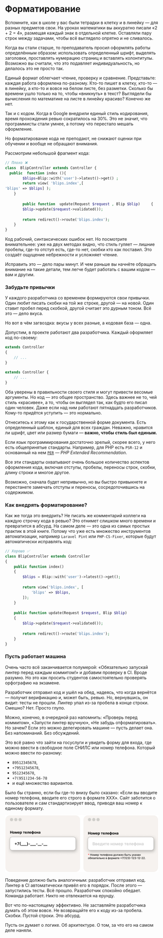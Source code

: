 # Форматирование

Вспомните, как в школе у вас были тетрадки в клетку и в линейку — для разных предметов свои.
На уроках математики вы аккуратно писали «2 + 2 = 4», размещая каждый знак в отдельной клетке.
Оставляли пару строк между задачами, чтобы всё выглядело опрятно и не сливалось.

Когда вы стали старше, то преподаватель просил оформлять работы определённым образом:
использовать определенный шрифт, выделять заголовки, проставлять нумерацию страниц и вставлять колонтитулы.
Возможно вы считали, что это подавляет индивидуальность, но делалось это не просто так.

Единый формат облегчает чтение, проверку и сравнение.
Представьте: каждая работа оформлена по-разному. Кто-то пишет в клетку, кто-то — в линейку, а кто-то и вовсе на белом листе, без разметки.
Сколько бы времени ушло только на то, чтобы «вникнуть» в текст? Выглядели бы вычисления по математике на листе в линейку красиво? Конечно же нет.

Так и с кодом. Когда в Google внедрили единый стиль кодирования, время прохождения ревью сократилось на 30%.
Это не значит, что программисты стали умнее, а потому что перестало мешать оформление.

Но форматирование кода не преподают, не снижают оценки при обучении и вообще не обращают внимания.

Рассмотрим небольшой фрагмент кода:

```php
// Плохо ❌
class  BlipController extends Controller {
  public  function index (){
        $blips=Blip::with('user')->latest()->get() ;
        return view( 'blips.index',[
'blips' => $blips] );
    }
    
        public function  update(Request $request , Blip $blip)     {
        $blip->update($request->validated());

        return redirect()->route('blips.index');
    }
}
```

Код рабочий, синтаксических ошибок нет.
Но посмотрите внимательнее: уже на двух методах видно, что стиль гуляет — лишние пробелы, где-то отступ есть, где-то нет, скобки кто как поставил.
Это создаёт ощущение небрежности и усложняет чтение.

Исправить это — дело пары минут.
И чем раньше вы начнёте обращать внимание на такие детали, тем легче будет работать с вашим кодом — вам и другим.

### Забудьте привычки

У каждого разработчика со временем формируются свои привычки.
Один любит писать скобки на той же строке, другой — на новой.
Один ставит пробел перед скобкой, другой считает это дурным тоном. Всё это — дело вкуса.

Но вот в чём загвоздка: вкусы у всех разные, а кодовая база — одна.

Допустим, в проекте работают два разработчика. Каждый оформляет код по-своему:

<div class="code-columns">

<div class="w-50">

```php
extends Controller 
{
    // ...
}
```

</div>

<div class="w-50">

```php
extends Controller {
    // ...
}
```

</div>
</div>

Оба уверены в правильности своего стиля и могут привести весомые аргументы.
Но код — это общее пространство. Здесь важнее не то, чей стиль «красивее», а то, чтобы  он выглядел так, как будто его писал один человек.
Даже если над ним работают пятнадцать разработчиков.
Кому-то придётся уступить — это нормально. 

Отнеситесь к этому как к государственной форме документа. Есть определенный шаблон, единый для всех граждан.
Неважно, нравится ли шрифт, цвет или размер бумаги — **важно, чтобы стиль был единым.**

Если язык программирования достаточно зрелый, скорее всего, у него есть общепринятые стандарты.
Например, для PHP есть `PSR-12` и основанный на нем [`PER`](https://www.php-fig.org/per/coding-style/) — *PHP Extended Recommendation*.

Все эти стандарты охватывают очень большое количество аспектов оформления кода, включая отступы, пробелы, переносы строк, скобки, длину строки и многое другое.

Возможно, сначала будет непривычно, но вы быстро привыкнете и перестанете замечать отступы и переносы, сосредоточившись на содержимом.

### Как внедрять форматирование?

Как же тогда это внедрить? Не писать же комментарий коллеги на каждую строчку кода в ревью?
Это отнимет слишком много времени и превратится в абсурд. На самом деле — это одна из самых простых практик в этой книге. 
Потому что уже есть множество инструментов автоматизации, например `Laravel Pint` или `PHP-CS-Fixer`, которые будут автоматически исправлять код:

```php
// Хорошо ✅
class BlipController extends Controller
{
    public function index()
    {
        $blips = Blip::with('user')->latest()->get();

        return view('blips.index', [
            'blips' => $blips,
        ]);
    }

    public function update(Request $request, Blip $blip)
    {
        $blip->update($request->validated());

        return redirect()->route('blips.index');
    }
}
```


### Пусть работает машина

Очень часто всё заканчивается полумерой: «Обязательно запускай линтер перед каждым коммитом!» и добавим проверку в CI. Вроде разумно. Но это как просить студентов самостоятельно проверять орфографию на экзамене. 

Разработчик отправил код и ушёл на обед, надеясь, что когда вернётся — получит верификацию и, может быть, ревью. Но, вернувшись, он видит: тесты не прошли. Линтер упал из-за пробела в конце строки.
Смешно? Нет. Просто глупо.

Можно, конечно, в очередной раз напомнить: «Проверь перед коммитом», «Запусти линтер вручную», «Не забудь отформатировать». Но зачем? Если это можно делегировать машине — пусть делает она. Без напоминаний. Без обсуждений.

Это всё равно что зайти на госуслуги и увидеть форму для входа, где можно ввести в свободное поле СНИЛС или номер телефона.
Который можно ввести по-разному:

- `89512345678`, 
- `+79512345678`,
- `9512345678`, 
- `+7(951)234-56-78` 
- и ещё множество вариантов.

Было бы странно, если бы где-то внизу было сказано: «Если вы вводите номер телефона, вводите его строго в формате XXX».
Сайт заботится о пользователе и сам стандартизирует ввод, приводя ваш номер к единому формату.

![phone-format.svg](assets/img/phone-format.jpg)

Поведение должно быть аналогичным: разработчик отправил код. Линтер в CI автоматически привёл его в порядок.
После этого — запустились тесты. Всё прошло. Разработчик спокойно обедает. Команда работает.
Никто не отвлекается на ерунду.

Вот что по-настоящему эффективно.
Не заставляйте разработчика думать об этом вовсе.
Не возвращайте его к коду из-за пробела. Скобки. Пустой строки. Это абсурд.

Пусть он думает о логике. Об архитектуре.
О том, за что его на самом деле наняли.
